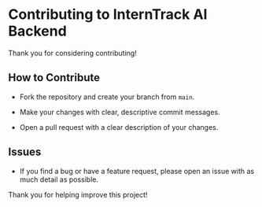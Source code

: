 # Contributing to InternTrack AI Backend

Thank you for considering contributing!

## How to Contribute

- Fork the repository and create your branch from `main`.
- Make your changes with clear, descriptive commit messages.

- Open a pull request with a clear description of your changes.

## Issues

- If you find a bug or have a feature request, please open an issue with as much detail as possible.

Thank you for helping improve this project!